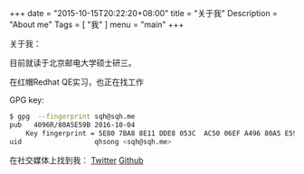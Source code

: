 +++
date = "2015-10-15T20:22:20+08:00"
title = "关于我"
Description = "About me"
Tags = [
   "我"
]
menu = "main"
+++

关于我：

目前就读于北京邮电大学硕士研三。

在红帽Redhat QE实习，也正在找工作

GPG key:
```bash
$ gpg  --fingerprint sqh@sqh.me
pub   4096R/80A5E59B 2016-10-04
	Key fingerprint = 5E80 7BA8 8E11 DDE8 053C  AC50 06EF A496 80A5 E59B
uid                  qhsong <sqh@sqh.me>

```

在社交媒体上找到我：
[Twitter](https://twitter.com/qihansong)
[Github](https://github.com/qhsong)
